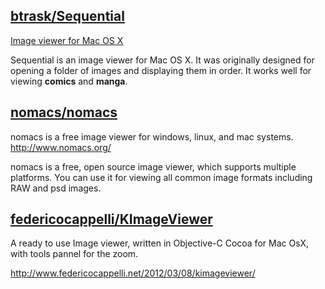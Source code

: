 ## [btrask/Sequential](https://github.com/btrask/Sequential)
[Image viewer for Mac OS X](http://sequentialx.com) 

Sequential is an image viewer for Mac OS X. It was originally designed for opening a folder of images and displaying them in order. It works well for viewing **comics** and **manga**.

## [nomacs/nomacs](https://github.com/nomacs/nomacs)
nomacs is a free image viewer for windows, linux, and mac systems. http://www.nomacs.org/

nomacs is a free, open source image viewer, which supports multiple platforms. You can use it for viewing all common image formats including RAW and psd images.

## [federicocappelli/KImageViewer](https://github.com/federicocappelli/KImageViewer)

A ready to use Image viewer, written in Objective-C Cocoa for Mac OsX, with tools pannel for the zoom.

http://www.federicocappelli.net/2012/03/08/kimageviewer/
